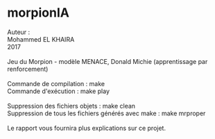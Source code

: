 # morpionIA

Auteur :<br />
Mohammed EL KHAIRA<br />
2017<br />
<br />
Jeu du Morpion - modèle MENACE, Donald Michie (apprentissage par renforcement)<br />
<br />
Commande de compilation : make<br />
Commande d'exécution : make play<br />
<br />
Suppression des fichiers objets : make clean<br />
Suppression de tous les fichiers générés avec make : make mrproper<br />
<br />
Le rapport vous fournira plus explications sur ce projet.
